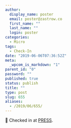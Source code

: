 ```yaml
---
author:
  display_name: poster
  email: poster@zastrow.co
  first_name: ""
  last_name: ""
  login: poster
categories:
  - Micro
tags:
  - Check-In
date: "2019-06-06T07:36:52Z"
meta:
  _wpcom_is_markdown: "1"
parent_id: "0"
password: ""
published: true
status: publish
title: ""
type: post
slug: 655
aliases:
  - /2019/06/655/
---
```

<p><span>📍</span> Checked in at  <a href="http://4sq.com/eUHrVV">PRESS</a>.</p>
